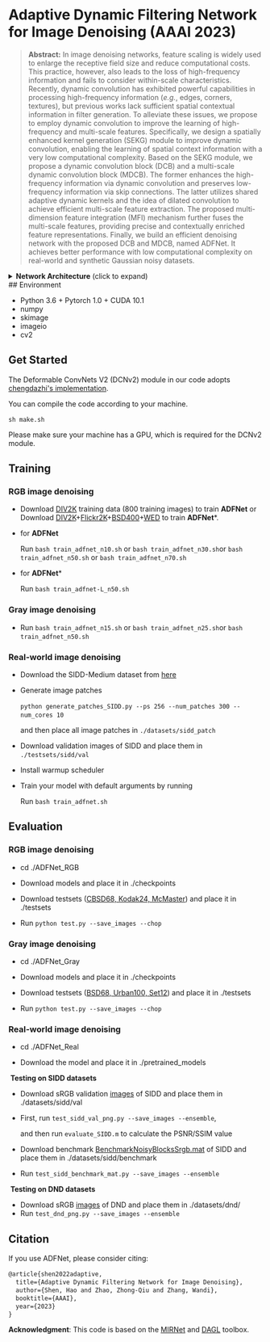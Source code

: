 # Adaptive Dynamic Filtering Network for Image Denoising (AAAI 2023)

> **Abstract:** In image denoising networks, feature scaling is widely used to enlarge the receptive field size and reduce computational costs. This practice, however, also leads to the loss of high-frequency information and fails to consider within-scale characteristics. Recently, dynamic convolution has exhibited powerful capabilities in processing high-frequency information (*e.g.*, edges, corners, textures), but previous works lack sufficient spatial contextual information in filter generation. To alleviate these issues, we propose to employ dynamic convolution to improve the learning of high-frequency and multi-scale features. Specifically, we design a spatially enhanced kernel generation (SEKG) module to improve dynamic convolution, enabling the learning of spatial context information with a very low computational complexity. Based on the SEKG module, we propose a dynamic convolution block (DCB) and a multi-scale dynamic convolution block (MDCB). The former enhances the high-frequency information via dynamic convolution and preserves low-frequency information via skip connections. The latter utilizes shared adaptive dynamic kernels and the idea of dilated convolution to achieve efficient multi-scale feature extraction. The proposed multi-dimension feature integration (MFI) mechanism further fuses the multi-scale features, providing precise and contextually enriched feature representations. Finally, we build an efficient denoising network with the proposed DCB and MDCB, named ADFNet. It achieves better performance with low computational complexity on real-world and synthetic Gaussian noisy datasets.

<details>
  <summary> <strong>Network Architecture</strong> (click to expand) 	</summary>
<table>
  <tr>
    <td> <img src="Figs\fig2.png" alt="Fig2" width="400px"/> </td>
    <td> <img src="Figs\fig3.png" alt="fig3" width="400px"/> </td>
  </tr>
</table> 
<p align="center">
  <img src="Figs\fig4.png" alt="Fig2" width="800px"/>
</p>
</details>
## Environment

- Python 3.6 + Pytorch 1.0 + CUDA 10.1
- numpy
- skimage
- imageio
- cv2

## Get Started

The Deformable ConvNets V2 (DCNv2) module in our code adopts  [chengdazhi's implementation](https://github.com/chengdazhi/Deformable-Convolution-V2-PyTorch/tree/pytorch_1.0.0).

You can compile the code according to your machine. 

```shell
sh make.sh
```

Please make sure your machine has a GPU, which is required for the DCNv2 module.

## Training

### RGB image denoising

- Download [DIV2K](https://drive.google.com/file/d/13wLWWXvFkuYYVZMMAYiMVdSA7iVEf2fM/view?usp=sharing) training data (800 training images) to train **ADFNet** or Download [DIV2K](https://drive.google.com/file/d/13wLWWXvFkuYYVZMMAYiMVdSA7iVEf2fM/view?usp=sharing)+[Flickr2K](https://drive.google.com/file/d/1J8xjFCrVzeYccD-LF08H7HiIsmi8l2Wn/view?usp=sharing)+[BSD400](https://drive.google.com/file/d/1idKFDkAHJGAFDn1OyXZxsTbOSBx9GS8N/view?usp=sharing)+[WED](https://drive.google.com/file/d/19_mCE_GXfmE5yYsm-HEzuZQqmwMjPpJr/view?usp=sharing) to train **ADFNet***.  


- for **ADFNet**

  Run `bash train_adfnet_n10.sh` or `bash train_adfnet_n30.sh`or `bash train_adfnet_n50.sh` or `bash train_adfnet_n70.sh`

- for **ADFNet***

  Run `bash train_adfnet-L_n50.sh`

### Gray image denoising

- Run `bash train_adfnet_n15.sh` or `bash train_adfnet_n25.sh`or `bash train_adfnet_n50.sh` 

### Real-world image denoising

- Download the SIDD-Medium dataset from [here](https://www.eecs.yorku.ca/~kamel/sidd/dataset.php)

- Generate image patches

  `python generate_patches_SIDD.py --ps 256 --num_patches 300 --num_cores 10`

  and then place all image patches in `./datasets/sidd_patch`

- Download validation images of SIDD and place them in `./testsets/sidd/val`

- Install warmup scheduler

- Train your model with default arguments by running

  Run `bash train_adfnet.sh`

## Evaluation

### RGB image denoising

- cd ./ADFNet_RGB

- Download models and place it in ./checkpoints

- Download testsets ([CBSD68, Kodak24, McMaster](https://github.com/cszn/FFDNet/tree/master/testsets)) and place it in ./testsets
- Run `python test.py --save_images --chop `

### Gray image denoising

- cd ./ADFNet_Gray

- Download models and place it in ./checkpoints

- Download testsets ([BSD68, Urban100, Set12](https://github.com/cszn/FFDNet/tree/master/testsets)) and place it in ./testsets
- Run `python test.py --save_images --chop `

### Real-world image denoising

- cd ./ADFNet_Real

- Download the model and place it in ./pretrained_models

​	**Testing on SIDD datasets**

- Download sRGB validation [images](https://drive.google.com/drive/folders/1j5ESMU0HJGD-wU6qbEdnt569z7sM3479?usp=sharing) of SIDD and place them in ./datasets/sidd/val

- First, run `test_sidd_val_png.py --save_images --ensemble`, 

  and then run `evaluate_SIDD.m` to calculate the PSNR/SSIM value

- Download benchmark [BenchmarkNoisyBlocksSrgb.mat](https://www.eecs.yorku.ca/~kamel/sidd/dataset.php) of SIDD and place them in ./datasets/sidd/benchmark

- Run `test_sidd_benchmark_mat.py --save_images --ensemble`

​	**Testing on DND datasets**

- Download sRGB [images](https://drive.google.com/drive/folders/1-IBw_J0gdlM6AlqSm3Z7XWTXR-So4xzp?usp=sharing) of DND and place them in ./datasets/dnd/
- Run `test_dnd_png.py --save_images --ensemble`

## Citation

If you use ADFNet, please consider citing:

```
@article{shen2022adaptive,
  title={Adaptive Dynamic Filtering Network for Image Denoising},
  author={Shen, Hao and Zhao, Zhong-Qiu and Zhang, Wandi},
  booktitle={AAAI},
  year={2023}
}
```

**Acknowledgment**: This code is based on the [MIRNet](https://github.com/swz30/MIRNet) and [DAGL](https://github.com/jianzhangcs/DAGL) toolbox.

